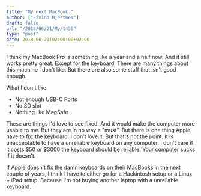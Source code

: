 ```yaml
---
title: "My next MacBook."
author: ["Eivind Hjertnes"]
draft: false
url: "/2018/06/21/My/1430"
type: "post"
date: 2018-06-21T02:00:00+02:00
---
```


I think my MacBook Pro is something like a year and a half now. And it
still works pretty great. Except for the keyboard. There are many things
about this machine I don't like. But there are also some stuff that
isn't good enough.

What I don't like:

-   Not enough USB-C Ports
-   No SD slot
-   Nothing like MagSafe

These are things I'd love to see fixed. And it would make the computer
more usable to me. But they are in no way a "must". But there is one
thing Apple have to fix: the keyboard. I don't love it. But that's not
the point. It is unacceptable to have a unreliable keyboard on any
computer. I don't care if it costs $50 or $3000 the keyboard should be
reliable. Your computer sucks if it doesn't.

If Apple doesn't fix the damn keyboards on their MacBooks in the next
couple of years, I think I have to either go for a Hackintosh setup or a
Linux + iPad setup. Because I'm not buying another laptop with a
unreliable keyboard.
